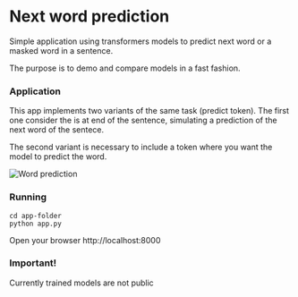 # Next word prediction
Simple application using transformers models to predict next word or a masked word in a sentence.

The purpose is to demo and compare models in a fast fashion.

### Application
This app implements two variants of the same task (predict <mask> token). The first one consider the <mask> is at end of the sentence, simulating a prediction of the next word of the sentece.

The second variant is necessary to include a <mask> token where you want the model to predict the word.

![Word prediction](word_prediction.gif)

### Running 
```
cd app-folder
python app.py
```
Open your browser http://localhost:8000

### Important!
Currently trained models are not public



